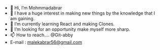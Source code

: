- 👋 Hi, I’m Mohmmadabrar
- 👀 I have a huge interest in making new things by the knowledge that I am gaining.
- 🌱 I’m currently learning React and making Clones.
- 💞️ I’m looking for an opportunity make myself more sharp.
- 📫 How to reach.... @Git-abby
- E-mail : malekabrar56@gmail.com

<!---
Git-abby/Git-abby is a ✨ special ✨ repository because its `README.md` (this file) appears on your GitHub profile.
You can click the Preview link to take a look at your changes.
--->

